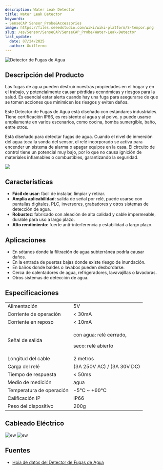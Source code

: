 ```yaml
---
description: Water Leak Detector
title: Water Leak Detector
keywords:
- SenseCAP Sensor_Probe&Accessories
image: https://files.seeedstudio.com/wiki/wiki-platform/S-tempor.png
slug: /es/Sensor/SenseCAP/SenseCAP_Probe/Water-Leak-Detector
last_update:
  date: 07/24/2025
  author: Guillermo
---
```


![Detector de Fugas de Agua](https://files.seeedstudio.com/wiki/Water_Leak_Detector/pic.PNG)

## Descripción del Producto

Las fugas de agua pueden destruir nuestras propiedades en el hogar y en el trabajo, y potencialmente causar pérdidas económicas y riesgos para la salud. Es esencial estar alerta cuando hay una fuga para asegurarse de que se tomen acciones que minimicen los riesgos y eviten daños.

Este Detector de Fugas de Agua está diseñado con estándares industriales. Tiene certificación IP66, es resistente al agua y al polvo, y puede usarse ampliamente en varios escenarios, como cocina, bomba sumergible, baño, entre otros.

Está diseñado para detectar fugas de agua. Cuando el nivel de inmersión del agua toca la sonda del sensor, el relé incorporado se activa para encender un sistema de alarma o apagar equipos en la casa. El circuito de control tiene un potencial muy bajo, por lo que no causa ignición de materiales inflamables o combustibles, garantizando la seguridad.

[![](https://files.seeedstudio.com/wiki/Seeed-WiKi/docs/images/300px-Get_One_Now_Banner-ragular.png)](https://www.seeedstudio.com/Water-Leak-Detector-p-4620.html)

## Características

* **Fácil de usar**: fácil de instalar, limpiar y retirar.
* **Amplia aplicabilidad**: salida de señal por relé, puede usarse con pantallas digitales, PLC, inversores, grabadores y otros sistemas de detección de agua.
* **Robustez**: fabricado con aleación de alta calidad y cable impermeable, durable para uso a largo plazo.
* **Alto rendimiento**: fuerte anti-interferencia y estabilidad a largo plazo.

## Aplicaciones

* En sótanos donde la filtración de agua subterránea podría causar daños.
* En la entrada de puertas bajas donde existe riesgo de inundación.
* En baños donde baldes o lavabos pueden desbordarse.
* Cerca de calentadores de agua, refrigeradores, lavavajillas o lavadoras.
* Otros sistemas de detección de agua.

## Especificaciones

<!-- <style type="text/css">
.tg  {border-collapse:collapse;border-spacing:0;}
.tg td{border-color:black;border-style:solid;border-width:1px;font-family:Arial, sans-serif;font-size:14px;
  overflow:hidden;padding:10px 5px;word-break:normal;}
.tg th{border-color:black;border-style:solid;border-width:1px;font-family:Arial, sans-serif;font-size:14px;
  font-weight:normal;overflow:hidden;padding:10px 5px;word-break:normal;}
.tg .tg-2fdn{border-color:#9b9b9b;text-align:left;vertical-align:top}
.tg .tg-e2cz{background-color:#9b9b9b;border-color:#9b9b9b;color:#ffffff;text-align:left;vertical-align:top}
</style> -->

<table class="tg" data-data-data-style="undefined;table-layout: fixed; width: 640px;">
<tbody>
<tr>
<td class="tg-h2xt"><span data-data-style="color: #000000;">Alimentación</span></td>
<td class="tg-h2xt">5V</td>
</tr>
<tr>
<td class="tg-h2xt"><span data-data-style="color: #000000;" data-data-data-style="font-size: small;">Corriente de operación</span></td>
<td class="tg-h2xt">&lt; 30mA</td>
</tr>
<tr>
<td class="tg-h2xt">Corriente en reposo</td>
<td class="tg-h2xt">&lt; 10mA</td>
</tr>
<tr>
<td class="tg-h2xt">Señal de salida</td>
<td class="tg-h2xt">
<p>con agua: relé cerrado,</p>
<p>seco: relé abierto</p>
</td>
</tr>
<tr>
<td class="tg-h2xt">Longitud del cable</td>
<td class="tg-h2xt">2 metros</td>
</tr>
<tr>
<td class="tg-zdzz">Carga del relé</td>
<td class="tg-h2xt">(3A 250V AC) / (3A 30V DC)</td>
</tr>
<tr>
<td class="tg-h2xt">Tiempo de respuesta</td>
<td class="tg-h2xt">&lt; 50ms</td>
</tr>
<tr>
<td class="tg-h2xt">Medio de medición</td>
<td class="tg-h2xt">agua</td>
</tr>
<tr>
<td class="tg-h2xt">Temperatura de operación</td>
<td class="tg-h2xt">-5℃ ~ +60℃</td>
</tr>
<tr>
<td class="tg-h2xt">Calificación IP</td>
<td class="tg-h2xt">IP66</td>
</tr>
<tr>
<td class="tg-h2xt">Peso del dispositivo</td>
<td class="tg-h2xt">200g</td>
</tr>
</tbody>
</table>

## Cableado Eléctrico

![ew](https://files.seeedstudio.com/wiki/Water_Leak_Detector/EW1.PNG)
![ew](https://files.seeedstudio.com/wiki/Water_Leak_Detector/EW2.PNG)

## Fuentes

* [Hoja de datos del Detector de Fugas de Agua](https://files.seeedstudio.com/products/314990618/res/Water%20Leak%20Detector-Datasheet.pdf)
